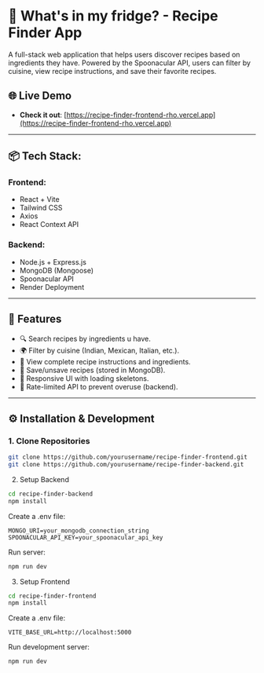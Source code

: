 # 🥗 What's in my fridge? - Recipe Finder App

A full-stack web application that helps users discover recipes based on ingredients they have. Powered by the Spoonacular API, users can filter by cuisine, view recipe instructions, and save their favorite recipes.

## 🌐 Live Demo

- **Check it out**: [https://recipe-finder-frontend-rho.vercel.app](https://recipe-finder-frontend-rho.vercel.app)

---

## 📦 Tech Stack:

### Frontend:
- React + Vite
- Tailwind CSS
- Axios
- React Context API

### Backend:
- Node.js + Express.js
- MongoDB (Mongoose)
- Spoonacular API
- Render Deployment

---

## 🚀 Features

- 🔍 Search recipes by ingredients u have.
- 🌍 Filter by cuisine (Indian, Mexican, Italian, etc.).
- 🧾 View complete recipe instructions and ingredients.
- 🧡 Save/unsave recipes (stored in MongoDB).
- 📱 Responsive UI with loading skeletons.
- 🔐 Rate-limited API to prevent overuse (backend).

---

## ⚙️ Installation & Development

### 1. Clone Repositories

```bash
git clone https://github.com/yourusername/recipe-finder-frontend.git
git clone https://github.com/yourusername/recipe-finder-backend.git
```

2. Setup Backend
```bash
cd recipe-finder-backend
npm install
```
Create a .env file:
```env
MONGO_URI=your_mongodb_connection_string
SPOONACULAR_API_KEY=your_spoonacular_api_key
```

Run server:
```bash
npm run dev
``` 

3. Setup Frontend
```bash
cd recipe-finder-frontend
npm install
```

Create a .env file:
```env
VITE_BASE_URL=http://localhost:5000
```

Run development server:
```bash
npm run dev
```
